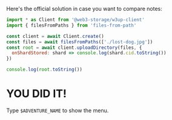 Here's the official solution in case you want to compare notes:

```js
import * as Client from '@web3-storage/w3up-client'
import { filesFromPaths } from 'files-from-path'

const client = await Client.create()
const files = await filesFromPaths(['./lost-dog.jpg'])
const root = await client.uploadDirectory(files, {
  onShardStored: shard => console.log(shard.cid.toString())
})

console.log(root.toString())
```

# YOU DID IT!

Type `$ADVENTURE_NAME` to show the menu.
